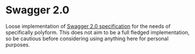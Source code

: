 # Swagger 2.0

Loose implementation of [Swagger 2.0 specification](https://swagger.io/specification/v2/) for the needs of specifically polyform. This does not aim to be a full fledged implementation, so be cautious before considering using anything here for personal purposes.